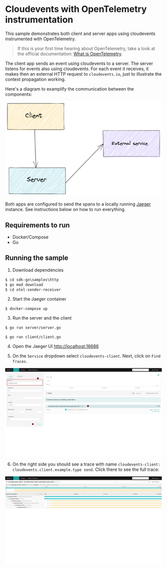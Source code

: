 # Cloudevents with OpenTelemetry instrumentation

This sample demonstrates both client and server apps using cloudevents instrumented with OpenTelemetry. 

> If this is your first time hearing about OpenTelemetry, take a look at the official documentation: [What is OpenTelemetry](https://opentelemetry.io/docs/concepts/what-is-opentelemetry/).

The client app sends an event using cloudevents to a server. The server listens for events also using cloudevents. For each event it receives, it makes then an external HTTP request to `cloudevents.io`, just to illustrate the context propagation working. 

Here's a diagram to examplify the communication between the components:

![client > server > external service](./request-flow.png "Sample app request flow")

Both apps are configured to send the spans to a locally running [Jaeger](https://www.jaegertracing.io/) instance. See instructions below on how to run everything.

## Requirements to run

- Docker/Compose
- Go

## Running the sample

1. Download dependencies

```shell
$ cd sdk-go\samples\http
$ go mod download
$ cd otel-sender-receiver
```

2. Start the Jaeger container

```shell
$ docker-compose up
```

3. Run the server and the client

```shell
$ go run server/server.go
```

```shell
$ go run client/client.go
```

4. Open the Jaeger UI [http://localhost:16686](http://localhost:16686)

5. On the `Service` dropdown select `cloudevents-client`. Next, click on `Find Traces`. 

![Selecting the service on Jaeger](./jaeger-find-traces.png "Finding our traces in Jaeger")


6. On the right side you should see a trace with name `cloudevents-client: cloudevents.client.example.type send`. Click there to see the full trace:

![The complete trace on Jaeger](./jaeger-example.png "The full trace")
